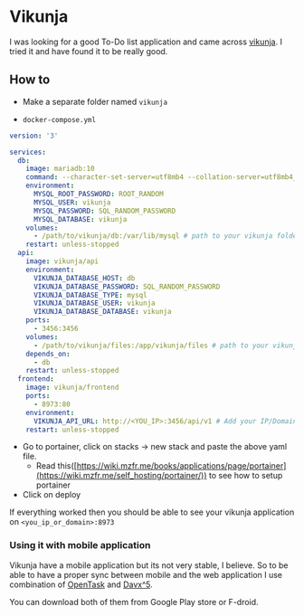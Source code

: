 # Vikunja

I was looking for a good To-Do list application and came across [vikunja](https://vikunja.io/). I tried it and have found it to be really good.

## How to

* Make a separate folder named `vikunja`

* `docker-compose.yml`

```yml
version: '3'

services:
  db:
    image: mariadb:10
    command: --character-set-server=utf8mb4 --collation-server=utf8mb4_unicode_ci
    environment:
      MYSQL_ROOT_PASSWORD: ROOT_RANDOM
      MYSQL_USER: vikunja
      MYSQL_PASSWORD: SQL_RANDOM_PASSWORD
      MYSQL_DATABASE: vikunja
    volumes:
      - /path/to/vikunja/db:/var/lib/mysql # path to your vikunja folder
    restart: unless-stopped
  api:
    image: vikunja/api
    environment:
      VIKUNJA_DATABASE_HOST: db
      VIKUNJA_DATABASE_PASSWORD: SQL_RANDOM_PASSWORD
      VIKUNJA_DATABASE_TYPE: mysql
      VIKUNJA_DATABASE_USER: vikunja
      VIKUNJA_DATABASE_DATABASE: vikunja
    ports:
      - 3456:3456
    volumes:
      - /path/to/vikunja/files:/app/vikunja/files # path to your vikunja folder
    depends_on:
      - db
    restart: unless-stopped
  frontend:
    image: vikunja/frontend
    ports:
      - 8973:80
    environment:
      VIKUNJA_API_URL: http://<YOU_IP>:3456/api/v1 # Add your IP/Domain
    restart: unless-stopped
```
* Go to portainer, click on stacks -> new stack and paste the above yaml file.
    - Read this([https://wiki.mzfr.me/books/applications/page/portainer](https://wiki.mzfr.me/self_hosting/portainer/)) to see how to setup portainer
* Click on deploy

If everything worked then you should be able to see your vikunja application on `<you_ip_or_domain>:8973`

### Using it with mobile application

Vikunja have a mobile application but its not very stable, I believe. So to be able to have a proper sync between mobile and the web application I use combination of [OpenTask](https://opentasks.app/) and [Davx^5](https://www.davx5.com/).

You can download both of them from Google Play store or F-droid.